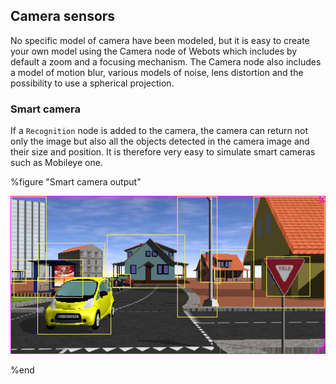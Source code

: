 ## Camera sensors

No specific model of camera have been modeled, but it is easy to create your
own model using the Camera node of Webots which includes by default a zoom and a
focusing mechanism. The Camera node also includes a model of motion blur,
various models of noise, lens distortion and the possibility to use a spherical
projection.


### Smart camera

If a `Recognition` node is added to the camera, the camera can return not only the image but also all the objects detected in the camera image and their size and position. It is therefore very easy to simulate smart cameras such as Mobileye one.

%figure "Smart camera output"

![smart_camera.png](images/smart_camera.png)

%end
